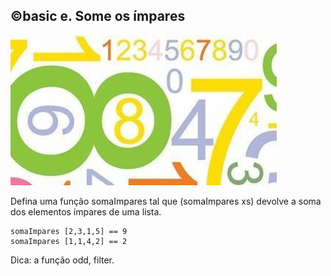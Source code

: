 ## ©basic e. Some os ímpares

![](image.jpg)

Defina uma função somaImpares tal que (somaImpares xs) devolve a soma dos elementos ímpares de uma lista.

```
somaImpares [2,3,1,5] == 9
somaImpares [1,1,4,2] == 2
```


Dica: a função odd, filter.

